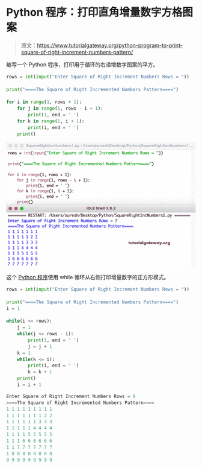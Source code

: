 # Python 程序：打印直角增量数字方格图案

> 原文：<https://www.tutorialgateway.org/python-program-to-print-square-of-right-increment-numbers-pattern/>

编写一个 Python 程序，打印用于循环的右递增数字图案的平方。

```py
rows = int(input("Enter Square of Right Increment Numbers Rows = "))

print("====The Square of Right Incremented Numbers Pattern====")

for i in range(1, rows + 1):
    for j in range(1, rows - i + 1):
        print(1, end = ' ')
    for k in range(1, i + 1):
        print(i, end = ' ')
    print()
```

![Python Program to Print Square of Right Increment Numbers Pattern](img/7376f77c5e2c3e5e08ca235334a1d8f5.png)

这个 [Python 程序](https://www.tutorialgateway.org/python-programming-examples/)使用 while 循环从右侧打印增量数字的正方形模式。

```py
rows = int(input("Enter Square of Right Increment Numbers Rows = "))

print("====The Square of Right Incremented Numbers Pattern====")
i = 1

while(i <= rows):
    j = 1
    while(j <= rows - i):
        print(1, end = ' ')
        j = j + 1
    k = 1
    while(k <= i):
        print(i, end = ' ')
        k = k + 1
    print()
    i = i + 1
```

```py
Enter Square of Right Increment Numbers Rows = 9
====The Square of Right Incremented Numbers Pattern====
1 1 1 1 1 1 1 1 1 
1 1 1 1 1 1 1 2 2 
1 1 1 1 1 1 3 3 3 
1 1 1 1 1 4 4 4 4 
1 1 1 1 5 5 5 5 5 
1 1 1 6 6 6 6 6 6 
1 1 7 7 7 7 7 7 7 
1 8 8 8 8 8 8 8 8 
9 9 9 9 9 9 9 9 9 
```
